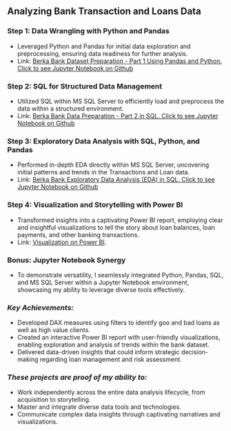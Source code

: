 ## Analyzing Bank Transaction and Loans Data 

### Step 1: Data Wrangling with Python and Pandas
  * Leveraged Python and Pandas for initial data exploration and preprocessing, ensuring data readiness for further analysis.
  * Link: [Berka Bank Dataset Preparation - Part 1 Using Pandas and Python. Click to see Jupyter Notebook on Github](https://github.com/drjohnakinyemi/bank-customers-data-analysis-and-insights/blob/main/jupyter-notebooks/Berka%20Bank%20Data%20Preparation%20-%20Part%201%20in%20Pandas%20and%20Python.ipynb)

### Step 2: SQL for Structured Data Management
  * Utilized SQL within MS SQL Server to efficiently load and preprocess the data within a structured environment.
  * Link: [Berka Bank Data Preparation - Part 2 in SQL. Click to see Jupyter Notebook on Github](https://github.com/drjohnakinyemi/bank-customers-data-analysis-and-insights/blob/main/jupyter-notebooks/Berka%20Bank%20Data%20Preparation%20-%20Part%202%20in%20SQL.ipynb)

### Step 3: Exploratory Data Analysis with SQL, Python, and Pandas
  * Performed in-depth EDA directly within MS SQL Server, uncovering initial patterns and trends in the Transactions and Loan data.
  * Link: [Berka Bank Exploratory Data Analysis (EDA) in SQL. Click to see Jupyter Notebook on Github](https://github.com/drjohnakinyemi/bank-customers-data-analysis-and-insights/blob/main/jupyter-notebooks/Berka%20Bank%20Exploratory%20Data%20Analysis%20(EDA)%20in%20SQL.ipynb)

### Step 4: Visualization and Storytelling with Power BI
  * Transformed insights into a captivating Power BI report, employing clear and insightful visualizations to tell the story about loan balances, loan payments, and other banking transactions.
  * Link: [Visualization on Power BI](https://app.powerbi.com/view?r=eyJrIjoiMDM4ZGIzNTgtZjViOS00YTcyLTk3ZjktMzU4MDkwNzU2MjA2IiwidCI6ImJkZTY4MjEzLTdhZDgtNDQyMS1iODdhLTE1YTkyYzk5M2Y1YyJ9).

### Bonus: Jupyter Notebook Synergy

  * To demonstrate versatility, I seamlessly integrated Python, Pandas, SQL, and MS SQL Server within a Jupyter Notebook environment, showcasing my ability to leverage diverse tools effectively.

### *Key Achievements:*

  * Developed DAX measures using filters to identify goo and bad loans as well as high value clients.
  * Created an interactive Power BI report with user-friendly visualizations, enabling exploration and analysis of trends within the bank dataset.
  * Delivered data-driven insights that could inform strategic decision-making regarding loan management and risk assessment.

### *These projects are proof of my ability to:*

  * Work independently across the entire data analysis lifecycle, from acquisition to storytelling.
  * Master and integrate diverse data tools and technologies.
  * Communicate complex data insights through captivating narratives and visualizations.
